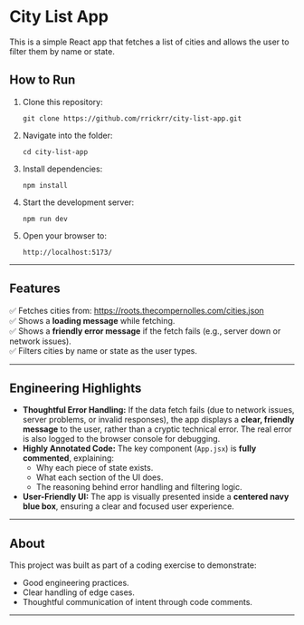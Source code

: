 # City List App

This is a simple React app that fetches a list of cities and allows the user to filter them by name or state.

## How to Run

1. Clone this repository:
    ```
    git clone https://github.com/rrickrr/city-list-app.git
    ```
2. Navigate into the folder:
    ```
    cd city-list-app
    ```
3. Install dependencies:
    ```
    npm install
    ```
4. Start the development server:
    ```
    npm run dev
    ```
5. Open your browser to:
    ```
    http://localhost:5173/
    ```

---

## Features

✅ Fetches cities from: https://roots.thecompernolles.com/cities.json  
✅ Shows a **loading message** while fetching.  
✅ Shows a **friendly error message** if the fetch fails (e.g., server down or network issues).  
✅ Filters cities by name or state as the user types.

---

## Engineering Highlights

- **Thoughtful Error Handling:** If the data fetch fails (due to network issues, server problems, or invalid responses), the app displays a **clear, friendly message** to the user, rather than a cryptic technical error. The real error is also logged to the browser console for debugging.
- **Highly Annotated Code:** The key component (`App.jsx`) is **fully commented**, explaining:
    - Why each piece of state exists.
    - What each section of the UI does.
    - The reasoning behind error handling and filtering logic.
- **User-Friendly UI:** The app is visually presented inside a **centered navy blue box**, ensuring a clear and focused user experience.

---

## About

This project was built as part of a coding exercise to demonstrate:
- Good engineering practices.
- Clear handling of edge cases.
- Thoughtful communication of intent through code comments.

---

